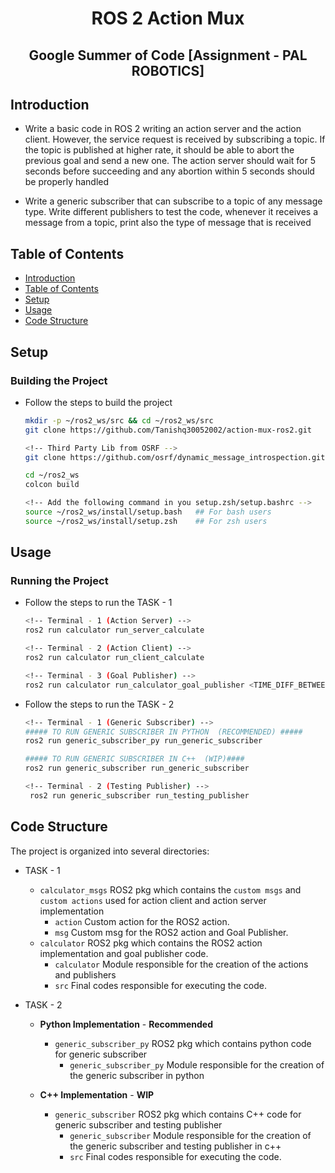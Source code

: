 <h1 align=center>
ROS 2 Action Mux</br>
</h1>
<h2 align=center>
Google Summer of Code [Assignment - PAL ROBOTICS]
</h2>

## Introduction

- Write a basic code in ROS 2 writing an action server and the action client. However, the service request is received by subscribing a topic. If the topic is published at higher rate, it should be able to abort the previous goal and send a new one. The action server should wait for 5 seconds before succeeding and any abortion within 5 seconds should be properly handled

- Write a generic subscriber that can subscribe to a topic of any message type. Write different publishers to test the code, whenever it receives a message from a topic, print also the type of message that is received

## Table of Contents

- [Introduction](#introduction)
- [Table of Contents](#table-of-contents)
- [Setup](#setup)
- [Usage](#usage)
- [Code Structure](#code-structure)

## Setup

### Building the Project

- Follow the steps to build the project
  ```bash
  mkdir -p ~/ros2_ws/src && cd ~/ros2_ws/src
  git clone https://github.com/Tanishq30052002/action-mux-ros2.git

  <!-- Third Party Lib from OSRF -->
  git clone https://github.com/osrf/dynamic_message_introspection.git

  cd ~/ros2_ws
  colcon build

  <!-- Add the following command in you setup.zsh/setup.bashrc -->
  source ~/ros2_ws/install/setup.bash   ## For bash users
  source ~/ros2_ws/install/setup.zsh    ## For zsh users
  ```

## Usage

### Running the Project

- Follow the steps to run the TASK - 1
    ```bash
    <!-- Terminal - 1 (Action Server) -->
    ros2 run calculator run_server_calculate

    <!-- Terminal - 2 (Action Client) -->
    ros2 run calculator run_client_calculate

    <!-- Terminal - 3 (Goal Publisher) -->
    ros2 run calculator run_calculator_goal_publisher <TIME_DIFF_BETWEEN_2_GOALS in secs>
    ```

- Follow the steps to run the TASK - 2
    ```bash
    <!-- Terminal - 1 (Generic Subscriber) -->
    ##### TO RUN GENERIC SUBSCRIBER IN PYTHON  (RECOMMENDED) #####
    ros2 run generic_subscriber_py run_generic_subscriber

    ##### TO RUN GENERIC SUBSCRIBER IN C++  (WIP)####
    ros2 run generic_subscriber run_generic_subscriber

    <!-- Terminal - 2 (Testing Publisher) -->
     ros2 run generic_subscriber run_testing_publisher

    ```

## Code Structure

The project is organized into several directories:

- TASK - 1
    - `calculator_msgs` ROS2 pkg which contains the `custom msgs` and `custom actions` used for action client and action server implementation
      - `action` Custom action for the ROS2 action.
      - `msg` Custom msg for the ROS2 action and Goal Publisher.
    - `calculator` ROS2 pkg which contains the ROS2 action implementation and goal publisher code.
      - `calculator` Module responsible for the creation of the actions and publishers
      - `src` Final codes responsible for executing the code.

- TASK - 2
    - **Python Implementation** - **Recommended**
        - `generic_subscriber_py` ROS2 pkg which contains python code for generic subscriber
            - `generic_subscriber_py` Module responsible for the creation of the generic subscriber in python

    - **C++ Implementation** - **WIP**
        - `generic_subscriber` ROS2 pkg which contains C++ code for generic subscriber and testing publisher
            - `generic_subscriber` Module responsible for the creation of the generic subscriber and testing publisher in c++
            - `src` Final codes responsible for executing the code.
